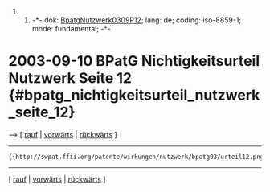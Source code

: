 1.  1.  -\*- dok:
        [BpatgNutzwerk0309P12](BpatgNutzwerk0309P12 "wikilink"); lang:
        de; coding: iso-8859-1; mode: fundamental; -\*-

# 2003-09-10 BPatG Nichtigkeitsurteil Nutzwerk Seite 12 {#bpatg_nichtigkeitsurteil_nutzwerk_seite_12}

\--\> \[ [ rauf](BpatgNutzwerk0309De "wikilink") \| [
vorwärts](BpatgNutzwerk0309P13De "wikilink") \| [
rückwärts](BpatgNutzwerk0309P11De "wikilink") \]

------------------------------------------------------------------------

```{=mediawiki}
{{http://swpat.ffii.org/patente/wirkungen/nutzwerk/bpatg03/urteil12.png}}
```

------------------------------------------------------------------------

\[ [ rauf](BpatgNutzwerk0309De "wikilink") \| [
vorwärts](BpatgNutzwerk0309P13De "wikilink") \| [
rückwärts](BpatgNutzwerk0309P11De "wikilink") \]
